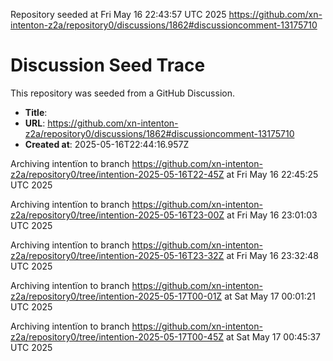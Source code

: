Repository seeded at Fri May 16 22:43:57 UTC 2025
https://github.com/xn-intenton-z2a/repository0/discussions/1862#discussioncomment-13175710

# Discussion Seed Trace

This repository was seeded from a GitHub Discussion.

- **Title**: 
- **URL**: https://github.com/xn-intenton-z2a/repository0/discussions/1862#discussioncomment-13175710
- **Created at**: 2025-05-16T22:44:16.957Z

Archiving intentïon to branch https://github.com/xn-intenton-z2a/repository0/tree/intention-2025-05-16T22-45Z at Fri May 16 22:45:25 UTC 2025

Archiving intentïon to branch https://github.com/xn-intenton-z2a/repository0/tree/intention-2025-05-16T23-00Z at Fri May 16 23:01:03 UTC 2025

Archiving intentïon to branch https://github.com/xn-intenton-z2a/repository0/tree/intention-2025-05-16T23-32Z at Fri May 16 23:32:48 UTC 2025

Archiving intentïon to branch https://github.com/xn-intenton-z2a/repository0/tree/intention-2025-05-17T00-01Z at Sat May 17 00:01:21 UTC 2025

Archiving intentïon to branch https://github.com/xn-intenton-z2a/repository0/tree/intention-2025-05-17T00-45Z at Sat May 17 00:45:37 UTC 2025
